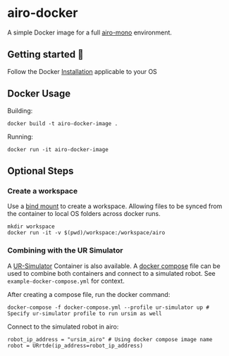 # airo-docker
A simple Docker image for a full [airo-mono](https://github.com/airo-ugent/airo-mono) environment.

## Getting started 🚀
Follow the Docker [Installation](https://docs.docker.com/get-started/) applicable to your OS

## Docker Usage
Building:
```
docker build -t airo-docker-image .
```
Running:
```
docker run -it airo-docker-image
```

## Optional Steps

### Create a workspace

Use a [bind mount](https://docs.docker.com/engine/storage/bind-mounts/) to create a workspace. Allowing files to be synced from the container to local OS folders across docker runs.
```
mkdir workspace
docker run -it -v $(pwd)/workspace:/workspace/airo
```

### Combining with the UR Simulator

A [UR-Simulator](https://hub.docker.com/r/universalrobots/ursim_e-series) Container is also available. A [docker compose](https://docs.docker.com/compose/) file can be used to combine both containers and connect to a simulated robot. See `example-docker-compose.yml` for context.

After creating a compose file, run the docker command:
```
docker-compose -f docker-compose.yml --profile ur-simulator up # Specify ur-simulator profile to run ursim as well
```

Connect to the simulated robot in airo:
```
robot_ip_address = "ursim_airo" # Using docker compose image name
robot = URrtde(ip_address=robot_ip_address)
```